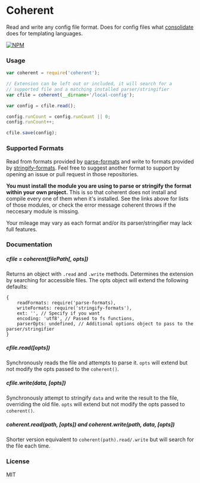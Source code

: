 # Coherent

Read and write any config file format. Does for config files what [consolidate](https://github.com/tj/consolidate.js) does for templating languages.

[![NPM](https://nodei.co/npm/coherent.png)](https://nodei.co/npm/coherent/)

### Usage

```javascript
var coherent = require('coherent');

// Extension can be left out or included, it will search for a
// supported file and a matching installed parser/stringifier
var cfile = coherent(__dirname+'/local-config');

var config = cfile.read();

config.runCount = config.runCount || 0;
config.runCount++;

cfile.save(config);
```


### Supported Formats

Read from formats provided by [parse-formats](https://github.com/DSKrepps/parse-formats) and write to formats provided by [stringify-formats](https://github.com/DSKrepps/stringify-formats). Feel free to suggest another format to support by opening an issue or pull request in those repositories.

**You must install the module you are using to parse or stringify the format within your own project.** This is so that coherent does not install and compile every one of them when it's installed. See the links above for lists of those modules, or check the error message coherent throws if the neccesary module is missing.

Your mileage may vary as each format and/or its parser/stringifier may lack full features.


### Documentation

##### cfile = coherent(filePath[, opts])
Returns an object with `.read` and `.write` methods. Determines the extension by searching for accessible files. The opts object will extend the following defaults:

    {
        readFormats: require('parse-formats),
        writeFormats: require('stringify-formats'),
        ext: '', // Specify if you want
        encoding: 'utf8', // Passed to fs functions,
        parserOpts: undefined, // Additional options object to pass to the parser/stringifier
    }

##### cfile.read([opts])
Synchronously reads the file and attempts to parse it. `opts` will extend but not modify the opts passed to the `coherent()`.

##### cfile.write(data, [opts])
Synchronously attempt to stringify `data` and write the result to the file, overriding the old file. `opts` will extend but not modify the opts passed to `coherent()`.

##### coherent.read(path, [opts]) and coherent.write(path, data, [opts])
Shorter version equivalent to `coherent(path).read/.write` but will search for the file each time.


### License

MIT